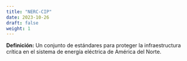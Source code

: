 ```yaml
---
title: "NERC-CIP"
date: 2023-10-26
draft: false
weight: 1
---
```


**Definición:** Un conjunto de estándares para proteger la infraestructura crítica en el sistema de energía eléctrica de América del Norte.
